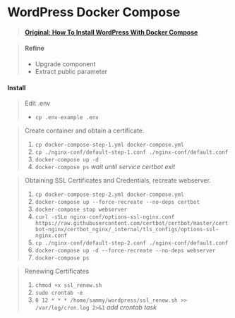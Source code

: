 
# WordPress Docker Compose

> #### [Original: How To Install WordPress With Docker Compose]("https://www.digitalocean.com/community/tutorials/how-to-install-wordpress-with-docker-compose")

> #### Refine 
>
> - Upgrade component
> - Extract public parameter

#### Install

> Edit .env
>
> - `cp .env-example .env`
    
> Create container and obtain a certificate.
>
> 1. `cp docker-compose-step-1.yml docker-compose.yml` 
> 2. `cp ./nginx-conf/default-step-1.conf ./nginx-conf/default.conf`
> 3. `docker-compose up -d`
> 4. `docker-compose ps` *wait until service certbot exit*

> Obtaining SSL Certificates and Credentials, recreate webserver.
>
> 1. `cp docker-compose-step-2.yml docker-compose.yml` 
> 2. `docker-compose up --force-recreate --no-deps certbot`
> 3. `docker-compose stop webserver`
> 4. `curl -sSLo nginx-conf/options-ssl-nginx.conf https://raw.githubusercontent.com/certbot/certbot/master/certbot-nginx/certbot_nginx/_internal/tls_configs/options-ssl-nginx.conf`
> 5. `cp ./nginx-conf/default-step-2.conf ./nginx-conf/default.conf`
> 6. `docker-compose up -d --force-recreate --no-deps webserver`
> 4. `docker-compose ps`

> Renewing Certificates
>
> 1. `chmod +x ssl_renew.sh`
> 2. `sudo crontab -e` 
> 3. `0 12 * * * /home/sammy/wordpress/ssl_renew.sh >> /var/log/cron.log 2>&1` *add crontab task*